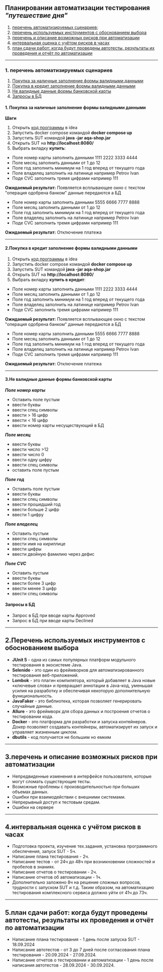 ## Планировании автоматизации тестирования _"путешествие дня"_

1. [перечень автоматизируемых сценариев](#перечень-автоматизируемых-сценариев);
2. [перечень используемых инструментов с обоснованием выбора](#перечень-используемых-инструментов-с-обоснованием-выбора)
3. [перечень и описание возможных рисков при автоматизации](#перечень-и-описание-возможных-рисков-при-автоматизации)
4. [интервальная оценка с учётом рисков в часах](#интервальная-оценка-с-учётом-рисков-в-часах)
5. [план сдачи работ: когда будут проведены автотесты, результаты их проведения и отчёт по автоматизации](#план-сдачи-работ-когда-будут-проведены-автотесты-результаты-их-проведения-и-отчёт-по-автоматизации)

________________

### 1. перечень автоматизируемых сценариев <a name="перечень-автоматизируемых-сценариев"></a>

1. [Покупка за наличные заполнение формы валидными данными](#покупка-за-наличные-заполнение-формы-валидными-данными)
2. [Покупка в кредит заполнение формы валидными данными](#покупка-в-кредит-заполнение-формы-валидными-данными)
3. [Не валидные данные формы банковской карты](#не-валидные-данные-формы-банковской-карты)
4. [Запросы в БД](#Запросы-в-БД)

#### 1. Покупка за наличные заполнение формы валидными данными <a name="покупка-за-наличные-заполнение-формы-валидными-данными"></a>

**Шаги**

1. Открыть [код программы](https://github.com/NikolayMartoplyas/course-project) в idea
2. Запустить docker compose командой **docker compose up**
3. Запустить SUT командой **java -jar aqa-shop.jar**
4. Открыть SUT на **http://localhost:8080/**
5. Выбрать вкладку **купить**:

- Поле номер карты заполнить данными 1111 2222 3333 4444
- Поле месяц заполнить данными от 1 до 12
- Поле год заполнить минимум на 1 год вперед от текущего года
- Поле владелец заполнить на латинице например Petrov Ivan
- Поде CVC заполнить тремя цифрами например 111

**Ожидаемый результат:** Появляется всплывающее окно с текстом "операция одобрена банком" данные передаются а БД

- Поле номер карты заполнить данными 5555 6666 7777 8888
- Поле месяц заполнить данными от 1 до 12
- Поле год заполнить минимум на 1 год вперед от текущего года
- Поле владелец заполнить на латинице например Petrov Ivan
- Поде CVC заполнить тремя цифрами например 111

**Ожидаемый результат:** Отключение платежа
_____________________

#### 2.Покупка в кредит заполнение формы валидными данными <a name="покупка-в-кредит-заполнение-формы-валидными-данными"></a>

1. Открыть [код программы](https://github.com/NikolayMartoplyas/course-project) в idea
2. Запустить docker compose командой **docker compose up**
3. Запустить SUT командой **java -jar aqa-shop.jar**
4. Открыть SUT на **http://localhost:8080/**
5. Выбрать вкладку **купить в кредит**:

- Поле номер карты заполнить данными 1111 2222 3333 4444
- Поле месяц заполнить данными от 1 до 12
- Поле год заполнить минимум на 1 год вперед от текущего года
- Поле владелец заполнить на латинице например Petrov Ivan
- Поде CVC заполнить тремя цифрами например 111

**Ожидаемый результат:** Появляется всплывающее окно с текстом "операция одобрена банком" данные передаются а БД

- Поле номер карты заполнить данными 5555 6666 7777 8888
- Поле месяц заполнить данными от 1 до 12
- Поле год заполнить минимум на 1 год вперед от текущего года
- Поле владелец заполнить на латинице например Petrov Ivan
- Поде CVC заполнить тремя цифрами например 111

**Ожидаемый результат:** Отключение платежа
__________________________

#### 3.Не валидные данные формы банковской карты <a name="не-валидные-данные-формы-банковской-карты"></a>

_**Поле номер карты**_

- Оставить поле пустым
- ввести буквы
- ввести спец символы
- ввести > 16 цифр
- ввести < 16 цифр
- ввести номер карты несуществующий в БД

_**Поле месяц**_

- ввести буквы
- ввести число >12
- ввести число 0
- ввести одну цифру 
- ввести спец символы
- оставить поле пустым

_**Поле год**_

- Оставить поле пустым
- ввести буквы
- ввести спец символы
- ввести прошедший год
- ввести больше 2 цифр
- ввести 1 цифру

_**Поле владелец**_

- Оставить пустым
- ввести спец символы
- ввести имя на кириллице
- ввести цифры 
- ввести двойную фамилию через дефис

_**Поле CVC**_

- Оставить пустым
- ввести буквы
- ввести более 3 цифр
- ввести менее 3 цифр
- ввести спец символы

#### Запросы в БД <a name="Запросы-в-бд"></a>

- Запрос в БД при вводе карты Approved
- Запрос в БД при вводе карты Declined

___________________

## 2.Перечень используемых инструментов с обоснованием выбора <a name="перечень-используемых-инструментов-с-обоснованием-выбора"></a>

- **JUnit 5** - одна из самых популярных платформ модульного тестирования в экосистеме Java.
- **Selenide** - это один из фреймворков для автоматизированного тестирования веб-приложений.
- **Lombok** - это плагин компилятора, который добавляет в Java новые «ключевые слова» и превращает аннотации в Java-код, уменьшая усилия на разработку и обеспечивая некоторую дополнительную функциональность.
- **JavaFaker** - это библиотека, которая позволяет генерировать случайные данные.
- **Allure** - это фреймворк для сбора данных и построения отчетов о тестировании кода.
- **Docker** - это платформа для разработки и запуска контейнеров. Докер позволяет создавать контейнеры, автоматизирует их запуск и управляет жизненным циклом.
- **dbutils** - код получается не большим но емким
__________________


## 3.перечень и описание возможных рисков при автоматизации <a name="перечень-и-описание-возможных-рисков-при-автоматизации"></a>

-  Непредвиденные изменения в интерфейсе пользователя, которые могут сломать существующие тесты.
- Возможные проблемы с производительностью при больших объемах данных.
- Ошибки при взаимодействии с внешними системами.
- Непрерывный доступ к тестовым средам.
- Ошибки на сервере
__________________
## 4.интервальная оценка с учётом рисков в часах <a name="интервальная-оценка-с-учётом-рисков-в-часах"></a>

- Подготовка проекта, изучение тех.задания, установка программного обеспечения, запуск SUT - 5ч.
- Написание плана тестирования - 2ч.
- Написание тестов - от 24ч до 48ч при возникновении сложностей и пробелов в знаниях.
- Написание отчетов о тестировании - 2ч.
- Написание отчетов об автоматизации - 1ч.
- Дополнительно заложено 8ч на решение сложных вопросов, трудности с запуском SUT и т.д. Таким образом, на автоматизацию тестирования комплексного сервиса должно уйти от 41ч до 73ч.
_____________________

## 5.план сдачи работ: когда будут проведены автотесты, результаты их проведения и отчёт по автоматизации <a name="план-сдачи-работ-когда-будут-проведены-автотесты-результаты-их-проведения-и-отчёт-по-автоматизации"></a>

- Написание плана тестирования - 1 день после запуска SUT - 18.09.2024
- Написание автотестов - от 3 до 7 дней после согласования плана тестирования - 20.09.2024 - 27.09.2024.
- Написание отчетов о тестировании и автоматизации - 1 день после написания автотестов - 28.09.2024 - 30.09.2024.



